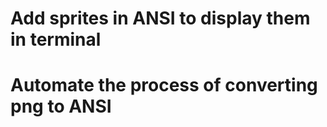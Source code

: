 # Add sprites in ANSI to display them in terminal

# Automate the process of converting png to ANSI

